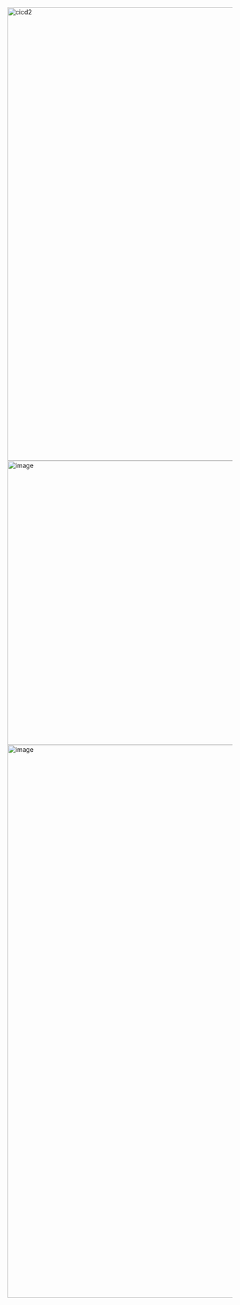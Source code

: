 <img width="1015" alt="cicd2" src="https://github.com/user-attachments/assets/f0b79345-128b-4de1-bfe9-e8ef3bc0c92e">
<img width="636" alt="image" src="https://github.com/user-attachments/assets/4d88a9e1-adf3-46d3-9b87-2147644c3391">
<img width="1238" alt="image" src="https://github.com/user-attachments/assets/302e60d0-969d-4096-a7ac-e6bcbd555282">


